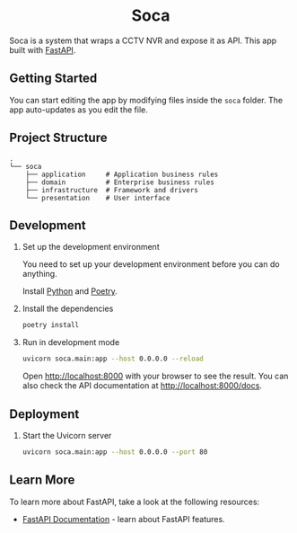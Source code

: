 <h1 align="center">Soca</h1>

Soca is a system that wraps a CCTV NVR and expose it as API. This app built with [FastAPI](https://fastapi.tiangolo.com//).

## Getting Started

You can start editing the app by modifying files inside the `soca` folder. The app auto-updates as you edit the file.

## Project Structure

```
.
└── soca
    ├── application     # Application business rules
    ├── domain          # Enterprise business rules
    ├── infrastructure  # Framework and drivers
    └── presentation    # User interface
```

## Development

1. Set up the development environment

   You need to set up your development environment before you can do anything.

   Install [Python](https://www.python.org/downloads/) and [Poetry](https://python-poetry.org/docs/#installation).

2. Install the dependencies

   ```bash
   poetry install
   ```

3. Run in development mode

   ```bash
   uvicorn soca.main:app --host 0.0.0.0 --reload
   ```

   Open [http://localhost:8000](http://localhost:3000) with your browser to see the result. You can also check the API documentation at [http://localhost:8000/docs](http://localhost:3000/docs).

## Deployment

1. Start the Uvicorn server

   ```bash
   uvicorn soca.main:app --host 0.0.0.0 --port 80
   ```

## Learn More

To learn more about FastAPI, take a look at the following resources:

- [FastAPI Documentation](https://fastapi.tiangolo.com/) - learn about FastAPI features.
